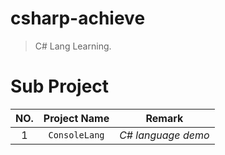 # csharp-achieve

> C# Lang Learning.

# Sub Project

|NO.|Project Name|Remark|
|:---:|:---:|-----|
|1|`ConsoleLang`|*C# language demo*|
